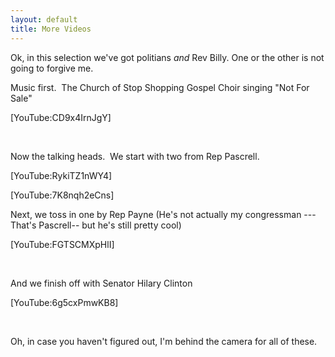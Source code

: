 ```yaml
---
layout: default
title: More Videos
---
```


  <p>Ok, in this selection we've got politians <em>and</em> Rev Billy. One or the other is not going to forgive me.</p> <p>Music first.  The Church of Stop Shopping Gospel Choir singing "Not For Sale"</p> <p>[YouTube:CD9x4IrnJgY]</p> <p> </p> <p>Now the talking heads.  We start with two from Rep Pascrell.</p> <p>[YouTube:RykiTZ1nWY4]</p> <p>[YouTube:7K8nqh2eCns]</p> <p>Next, we toss in one by Rep Payne (He's not actually my congressman --- That's Pascrell-- but he's still pretty cool)</p> <p>[YouTube:FGTSCMXpHlI]</p> <p> </p> <p>And we finish off with Senator Hilary Clinton</p> <p>[YouTube:6g5cxPmwKB8]</p> <p> </p> <p>Oh, in case you haven't figured out, I'm behind the camera for all of these.</p>